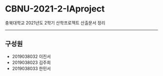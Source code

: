 # CBNU-2021-2-IAproject
충북대학교 2021년도 2학기 산학프로젝트
산출문서 정리
___
## 구성원
* 2019038032 이진서
* 2019038023 김주희
* 2019038033 한민서

